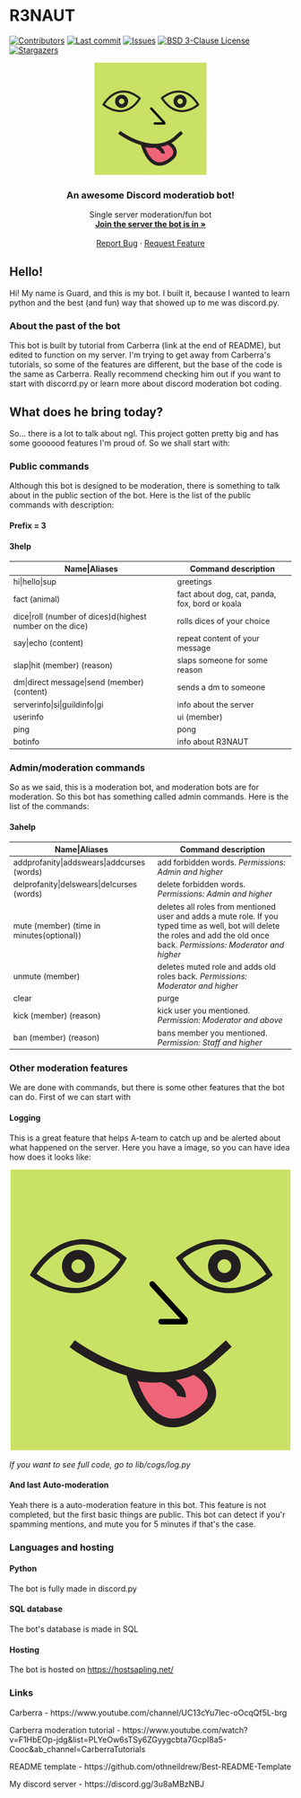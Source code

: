# R3NAUT

[![Contributors][contributors-shield]][contributors-url]
[![Last commit][last-commit-shield]][last-commit-url]
[![Issues][issues-shield]][issues-url]
[![BSD 3-Clause License][license-shield]][license-url]
[![Stargazers][stars-shield]][stars-url]

<p align="center">
  <a href="https://github.com/Guard-SK/R3NAUT">
    <img src="README-images/R3NAUT.png" alt="R3NAUT profile picture" width="200" height="200">
  </a>

  <h3 align="center">An awesome Discord moderatiob bot!</h3>

  <p align="center">
    Single server moderation/fun bot
    <br />
    <a href="https://discord.gg/3u8aMBzNBJ"><strong>Join the server the bot is in »</strong></a>
    <br />
    <br />
    <a href="https://github.com/Guard-SK/R3NAUT/issues">Report Bug</a>
    ·
    <a href="https://github.com/Guard-SK/R3NAUT/issues">Request Feature</a>
  </p>
</p>

## Hello!
Hi! My name is Guard, and this is my bot. I built it, because I wanted to learn python and the best (and fun) way that showed up to me was discord.py. 

### About the past of the bot
This bot is built by tutorial from Carberra (link at the end of README), but edited to function on my server. I'm trying to get away from Carberra's tutorials, so some of the features are different, but the base of the code is the same as Carberra. Really recommend checking him out if you want to start with discorrd.py or learn more about discord moderation bot coding.

## What does he bring today?
So... there is a lot to talk about ngl. This project gotten pretty big and has some goooood features I'm proud of. So we shall start with:

### Public commands
Although this bot is designed to be moderation, there is something to talk about in the public section of the bot. Here is the list of the public commands with description:

#### Prefix = 3
#### 3help

| Name\|Aliases  | Command description |
| ------------- | ------------- |
| hi\|hello\|sup  | greetings  |
| fact (animal)  | fact about dog, cat, panda, fox, bord or koala  |
| dice\|roll (number of dices)d(highest number on the dice)  | rolls dices of your choice  |
| say\|echo (content)  | repeat content of your message  |
| slap\|hit (member) (reason)  | slaps someone for some reason  |
| dm\|direct message\|send (member) (content)  | sends a dm to someone  |
| serverinfo\|si\|guildinfo\|gi | info about the server |
| userinfo|ui (member)  | gives you info about the user you mentioned  |
| ping  | pong  |
| botinfo  | info about R3NAUT  |

### Admin/moderation commands
So as we said, this is a moderation bot, and moderation bots are for moderation. So this bot has something called admin commands. Here is the list of the commands:

#### 3ahelp

| Name\|Aliases  | Command description |
| ------------- | ------------- |
| addprofanity\|addswears\|addcurses (words) | add forbidden words. *Permissions: Admin and higher* |
| delprofanity\|delswears\|delcurses (words) | delete forbidden words. *Permissions: Admin and higher* |
| mute (member) (time in minutes(optional)) | deletes all roles from mentioned user and adds a mute role. If you typed time as well, bot will delete the roles and add the old once back. *Permissions: Moderator and higher* |
| unmute (member) | deletes muted role and adds old roles back. *Permissions: Moderator and higher* |
| clear|purge|nuke (number) (member(s)(optional)) | clears number of messages you typed. If you mentioned user, the bot will clear all messages within the number you typed that are written by user(s) you mentioned. *Permissions: Moderator and higher* |
| kick (member) (reason) | kick user you mentioned. *Permission: Moderator and above* |
| ban (member) (reason) | bans member you mentioned. *Permission: Staff and higher* |

### Other moderation features
We are done with commands, but there is some other features that the bot can do. First of we can start with
#### Logging
This is a great feature that helps A-team to catch up and be alerted about what happened on the server. Here you have a image, so you can have idea how does it looks like:

<p align="center">
  <a href="https://github.com/Guard-SK/R3NAUT">
    <img src="README-images/R3NAUT.png" alt="R3NAUT profile picture">
  </a>
</p>

*If you want to see full code, go to lib/cogs/log.py*
#### And last Auto-moderation
Yeah there is a auto-moderation feature in this bot. This feature is not completed, but the first basic things are public. This bot can detect if you'r spamming mentions, and mute you for 5 minutes if that's the case.

### Languages and hosting

#### Python
The bot is fully made in discord.py

#### SQL database
The bot's database is made in SQL

#### Hosting
The bot is hosted on https://hostsapling.net/

### Links
<p>
Carberra - https://www.youtube.com/channel/UC13cYu7lec-oOcqQf5L-brg
</p>
<p>
Carberra moderation tutorial - https://www.youtube.com/watch?v=F1HbEOp-jdg&list=PLYeOw6sTSy6ZGyygcbta7GcpI8a5-Cooc&ab_channel=CarberraTutorials
</p>
<p>
README template - https://github.com/othneildrew/Best-README-Template
</p>
<p>
My discord server - https://discord.gg/3u8aMBzNBJ
</p>

<!-- SHIELD LINKS & IMAGES -->
[issues-shield]: https://img.shields.io/github/issues/Guard-SK/R3NAUT
[issues-url]: https://github.com/Guard-SK/R3NAUT/issues
[license-shield]: https://img.shields.io/github/license/Guard-SK/R3NAUT
[license-url]: https://github.com/Guard-SK/R3NAUT/blob/main/LICENSE.txt
[last-commit-shield]: https://img.shields.io/github/last-commit/Guard-SK/R3NAUT
[last-commit-url]: https://github.com/Guard-SK/R3NAUT/graphs/commit-activity
[stars-shield]: https://img.shields.io/github/stars/Guard-SK/R3NAUT?style=social
[stars-url]: https://github.com/othneildrew/Best-README-Template/stargazers
[contributors-shield]: https://img.shields.io/github/contributors/Guard-SK/R3NAUT
[contributors-url]: https://github.com/Guard-SK/R3NAUT/graphs/contributors